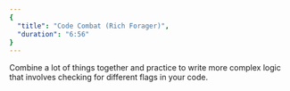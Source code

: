 ```yaml
---
{
  "title": "Code Combat (Rich Forager)",
  "duration": "6:56"
}
---
```


Combine a lot of things together and practice to write more complex logic that involves checking for different flags in your code.
